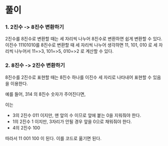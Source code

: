 
# 풀이

### 1. 2진수 -> 8진수 변환하기

2진수를 8진수로 변환할 때는 세 자리씩 나누어 8진수로 변환하면 쉽게 변환할 수 있다.
이진수 11101010를 8진수로 변환할 때 세 자리씩 나누어 생각하면
11, 101, 010 로 세 자리씩 나누어서 11=>3, 101=>5, 010=>2 로 계산할 수 있다.

### 2. 8진수 -> 2진수 변환하기

8진수를 2진수로 표현할 때는 8진수 하나를 이진수 세 자리로 나타내어 표현할 수 있음을 이용한다.

예를 들어,
314 의 8진수 숫자가 주어진다면,

이는 

- 3의 2진수 011 이지만, 맨 앞의 수 이므로 앞에 붙는 0을 지워줘야 한다.
- 1의 2진수 1 이지만, 3자리가 안될 경우 앞을 0으로 채워줘야 한다.
- 4의 2진수 100

따라서 11 001 100 이 된다. 
이를 코드로 옮기면 된다.


